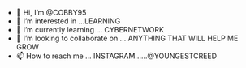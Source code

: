 - 👋 Hi, I’m @COBBY95
- 👀 I’m interested in ...LEARNING 
- 🌱 I’m currently learning ... CYBERNETWORK
- 💞️ I’m looking to collaborate on ... ANYTHING THAT WILL HELP ME GROW
- 📫 How to reach me ... INSTAGRAM......@YOUNGESTCREED

<!---
COBBY95/COBBY95 is a ✨ special ✨ repository because its `README.md` (this file) appears on your GitHub profile.
You can click the Preview link to take a look at your changes.
--->

